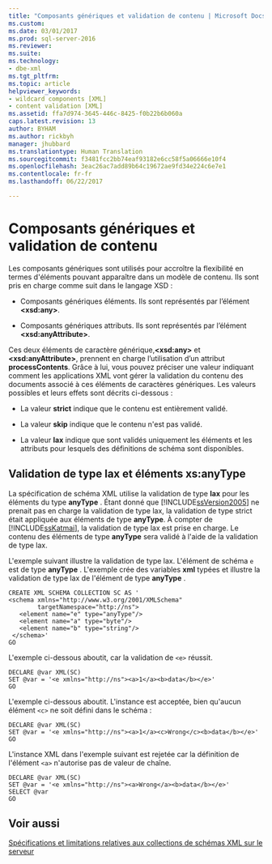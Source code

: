 ```yaml
---
title: "Composants génériques et validation de contenu | Microsoft Docs"
ms.custom: 
ms.date: 03/01/2017
ms.prod: sql-server-2016
ms.reviewer: 
ms.suite: 
ms.technology:
- dbe-xml
ms.tgt_pltfrm: 
ms.topic: article
helpviewer_keywords:
- wildcard components [XML]
- content validation [XML]
ms.assetid: ffa7d974-3645-446c-8425-f0b22b6b060a
caps.latest.revision: 13
author: BYHAM
ms.author: rickbyh
manager: jhubbard
ms.translationtype: Human Translation
ms.sourcegitcommit: f3481fcc2bb74eaf93182e6cc58f5a06666e10f4
ms.openlocfilehash: 3eac26ac7add89b64c19672ae9fd34e224c6e7e1
ms.contentlocale: fr-fr
ms.lasthandoff: 06/22/2017

---
```

# <a name="wildcard-components-and-content-validation"></a>Composants génériques et validation de contenu
  Les composants génériques sont utilisés pour accroître la flexibilité en termes d'éléments pouvant apparaître dans un modèle de contenu. Ils sont pris en charge comme suit dans le langage XSD :  
  
-   Composants génériques éléments. Ils sont représentés par l’élément **\<xsd:any>**.  
  
-   Composants génériques attributs. Ils sont représentés par l’élément **\<xsd:anyAttribute>**.  
  
 Ces deux éléments de caractère générique,**\<xsd:any>** et **\<xsd:anyAttribute>**, prennent en charge l’utilisation d’un attribut **processContents**. Grâce à lui, vous pouvez préciser une valeur indiquant comment les applications XML vont gérer la validation du contenu des documents associé à ces éléments de caractères génériques. Les valeurs possibles et leurs effets sont décrits ci-dessous :  
  
-   La valeur **strict** indique que le contenu est entièrement validé.  
  
-   La valeur **skip** indique que le contenu n'est pas validé.  
  
-   La valeur **lax** indique que sont validés uniquement les éléments et les attributs pour lesquels des définitions de schéma sont disponibles.  
  
## <a name="lax-validation-and-xsanytype-elements"></a>Validation de type lax et éléments xs:anyType  
 La spécification de schéma XML utilise la validation de type **lax** pour les éléments du type **anyType** . Étant donné que [!INCLUDE[ssVersion2005](../../includes/ssversion2005-md.md)] ne prenait pas en charge la validation de type lax, la validation de type strict était appliquée aux éléments de type **anyType**. À compter de [!INCLUDE[ssKatmai](../../includes/sskatmai-md.md)], la validation de type lax est prise en charge. Le contenu des éléments de type **anyType** sera validé à l'aide de la validation de type lax.  
  
 L'exemple suivant illustre la validation de type lax. L'élément de schéma `e` est de type **anyType** . L'exemple crée des variables **xml** typées et illustre la validation de type lax de l'élément de type **anyType** .  
  
```  
CREATE XML SCHEMA COLLECTION SC AS '  
<schema xmlns="http://www.w3.org/2001/XMLSchema"   
        targetNamespace="http://ns">  
   <element name="e" type="anyType"/>  
   <element name="a" type="byte"/>  
   <element name="b" type="string"/>  
 </schema>'  
GO  
```  
  
 L'exemple ci-dessous aboutit, car la validation de `<e>` réussit.  
  
```  
DECLARE @var XML(SC)  
SET @var = '<e xmlns="http://ns"><a>1</a><b>data</b></e>'  
GO  
```  
  
 L'exemple ci-dessous aboutit. L'instance est acceptée, bien qu'aucun élément `<c>` ne soit défini dans le schéma :  
  
```  
DECLARE @var XML(SC)  
SET @var = '<e xmlns="http://ns"><a>1</a><c>Wrong</c><b>data</b></e>'  
GO  
```  
  
 L'instance XML dans l'exemple suivant est rejetée car la définition de l'élément `<a>` n'autorise pas de valeur de chaîne.  
  
```  
DECLARE @var XML(SC)  
SET @var = '<e xmlns="http://ns"><a>Wrong</a><b>data</b></e>'  
SELECT @var  
GO  
```  
  
## <a name="see-also"></a>Voir aussi  
 [Spécifications et limitations relatives aux collections de schémas XML sur le serveur](../../relational-databases/xml/requirements-and-limitations-for-xml-schema-collections-on-the-server.md)  
  
  
